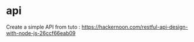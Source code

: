 # api

Create a simple API from tuto :
https://hackernoon.com/restful-api-design-with-node-js-26ccf66eab09
